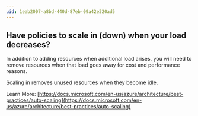 ```yaml
---
uid: 1eab2007-a8bd-440d-87eb-09a42e320ad5
---
```

## Have policies to scale in (down) when your load decreases?

<div class="alert is-warning"><p>In addition to adding resources when additional load arises, you will need to remove resources when that load goes away for cost and performance reasons.</p></div>

Scaling in removes unused resources when they become idle.

Learn More: [https://docs.microsoft.com/en-us/azure/architecture/best-practices/auto-scaling](https://docs.microsoft.com/en-us/azure/architecture/best-practices/auto-scaling)